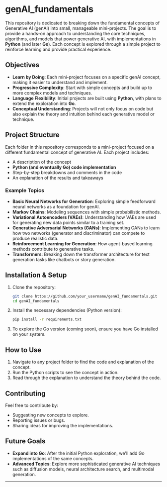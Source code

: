 # genAI_fundamentals

This repository is dedicated to breaking down the fundamental concepts of Generative AI (genAI) into small, manageable mini-projects. The goal is to provide a hands-on approach to understanding the core techniques, algorithms, and models that power generative AI, with implementations in **Python** (and later **Go**). Each concept is explored through a simple project to reinforce learning and provide practical experience.

## Objectives

- **Learn by Doing**: Each mini-project focuses on a specific genAI concept, making it easier to understand and implement.
- **Progressive Complexity**: Start with simple concepts and build up to more complex models and techniques.
- **Language Flexibility**: Initial projects are built using **Python**, with plans to extend the exploration into **Go**.
- **Conceptual Understanding**: Projects will not only focus on code but also explain the theory and intuition behind each generative model or technique.

## Project Structure

Each folder in this repository corresponds to a mini-project focused on a different fundamental concept of generative AI. Each project includes:

- A description of the concept
- **Python (and eventually Go) code implementation**
- Step-by-step breakdowns and comments in the code
- An explanation of the results and takeaways

### Example Topics

- **Basic Neural Networks for Generation**: Exploring simple feedforward neural networks as a foundation for genAI.
- **Markov Chains**: Modeling sequences with simple probabilistic methods.
- **Variational Autoencoders (VAEs)**: Understanding how VAEs are used for generating new data points similar to a training set.
- **Generative Adversarial Networks (GANs)**: Implementing GANs to learn how two networks (generator and discriminator) can compete to produce realistic data.
- **Reinforcement Learning for Generation**: How agent-based learning methods contribute to generative tasks.
- **Transformers**: Breaking down the transformer architecture for text generation tasks like chatbots or story generation.

## Installation & Setup

1. Clone the repository:
    ```bash
    git clone https://github.com/your_username/genAI_fundamentals.git
    cd genAI_fundamentals
    ```

2. Install the necessary dependencies (Python version):
    ```bash
    pip install -r requirements.txt
    ```

3. To explore the Go version (coming soon), ensure you have Go installed on your system.

## How to Use

1. Navigate to any project folder to find the code and explanation of the concept.
2. Run the Python scripts to see the concept in action.
3. Read through the explanation to understand the theory behind the code.

## Contributing

Feel free to contribute by:

- Suggesting new concepts to explore.
- Reporting issues or bugs.
- Sharing ideas for improving the implementations.

## Future Goals

- **Expand into Go**: After the initial Python exploration, we'll add Go implementations of the same concepts.
- **Advanced Topics**: Explore more sophisticated generative AI techniques such as diffusion models, neural architecture search, and multimodal generation.

---
